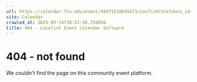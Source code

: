 ```yaml
---
url: https://calendar.fiu.edu/event/49471510645471/confirm?instance_id=49471510645472&return=https%3A%2F%2Fcalendar.fiu.edu%2Fcalendar%3Fevent_types%255B%255D%3D121721
site: Calendar
crawled_at: 2025-05-14T18:51:58.258956
title: 404 - Localist Event Calendar Software
---
```


# 404 - not found
We couldn't find the page on this community event platform.
